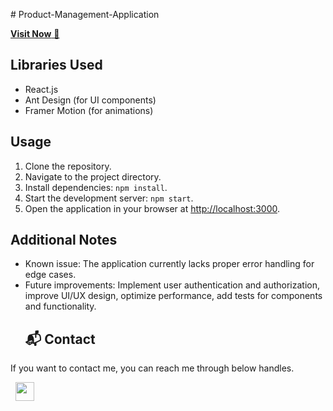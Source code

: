 



#   P r o d u c t - M a n a g e m e n t - A p p l i c a t i o n 


<a href="https://productmanageapplication.netlify.app/" target="_blank">**Visit Now** 🚀</a>
## Libraries Used

- React.js
- Ant Design (for UI components)
- Framer Motion (for animations)

## Usage

1. Clone the repository.
2. Navigate to the project directory.
3. Install dependencies: `npm install`.
4. Start the development server: `npm start`.
5. Open the application in your browser at [http://localhost:3000](http://localhost:3000).

## Additional Notes

- Known issue: The application currently lacks proper error handling for edge cases.
- Future improvements: Implement user authentication and authorization, improve UI/UX design, optimize performance, add tests for components and functionality.
 
 <h2>📬 Contact</h2>

If you want to contact me, you can reach me through below handles.

&nbsp;&nbsp;<a href="https://www.linkedin.com/in/chiranjeebmohanta/"><img src="https://www.felberpr.com/wp-content/uploads/linkedin-logo.png" width="30"></img></a>
